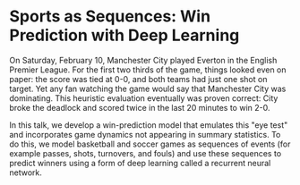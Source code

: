 # Sports as Sequences: Win Prediction with Deep Learning

On Saturday, February 10, Manchester City played Everton in the English Premier
League. For the first two thirds of the game, things looked even on paper: the
score was tied at 0-0, and both teams had just one shot on target. Yet any fan
watching the game would say that Manchester City was dominating. This heuristic
evaluation eventually was proven correct: City broke the deadlock and scored
twice in the last 20 minutes to win 2-0.

In this talk, we develop a win-prediction model that emulates this "eye test"
and incorporates game dynamics not appearing in summary statistics. To do this,
we model basketball and soccer games as sequences of events (for example passes,
shots, turnovers, and fouls) and use these sequences to predict winners using a
form of deep learning called a recurrent neural network.
